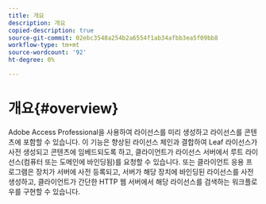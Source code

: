 ```yaml
---
title: 개요
description: 개요
copied-description: true
source-git-commit: 02ebc3548a254b2a6554f1ab34afbb3ea5f09bb8
workflow-type: tm+mt
source-wordcount: '92'
ht-degree: 0%

---
```


# 개요{#overview}

Adobe Access Professional을 사용하여 라이선스를 미리 생성하고 라이선스를 콘텐츠에 포함할 수 있습니다. 이 기능은 향상된 라이선스 체인과 결합하여 Leaf 라이선스가 사전 생성되고 콘텐츠에 임베드되도록 하고, 클라이언트가 라이선스 서버에서 루트 라이선스(컴퓨터 또는 도메인에 바인딩됨)를 요청할 수 있습니다. 또는 클라이언트 응용 프로그램은 장치가 서버에 사전 등록되고, 서버가 해당 장치에 바인딩된 라이선스를 사전 생성하고, 클라이언트가 간단한 HTTP 웹 서버에서 해당 라이선스를 검색하는 워크플로우를 구현할 수 있습니다.
